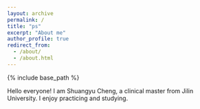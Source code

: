 ```yaml
---
layout: archive
permalink: /
title: "ps"
excerpt: "About me"
author_profile: true
redirect_from: 
  - /about/
  - /about.html
---
```


{% include base_path %}

Hello everyone!
I am Shuangyu Cheng, a clinical master from Jilin University. I enjoy practicing and studying.

